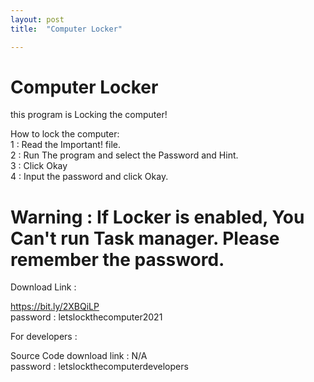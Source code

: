 ```yaml
---
layout: post
title:  "Computer Locker"

---
```


# Computer Locker  

this program is Locking the computer!  

How to lock the computer:  
1 : Read the Important! file.  
2 : Run The program and select the Password and Hint.  
3 : Click Okay  
4 : Input the password and click Okay.  

# Warning : If Locker is enabled, You Can't run Task manager. Please remember the password.  



Download Link :   

https://bit.ly/2XBQiLP  
password : letslockthecomputer2021


For developers :   

Source Code download link : N/A   
password : letslockthecomputerdevelopers
